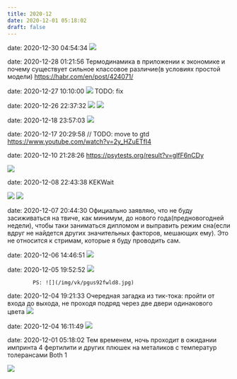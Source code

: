 ```yaml
---
title: 2020-12
date: 2020-12-01 05:18:02
draft: false
---
```


date: 2020-12-30 04:54:34
![](/img/vk/qAGkbNK1MP0.jpg)

date: 2020-12-28 01:21:56
Термодинамика в приложении к экономике и почему существует сильное классовое различие(в условиях простой модели)
https://habr.com/en/post/424071/

date: 2020-12-27 10:10:00
![](/img/vk/doc2000021408_583450238) TODO: fix

date: 2020-12-26 22:37:32
![](/img/vk/cc_FVY8a4Kg.jpg)
![](/img/vk/wXq7jGgOHZU.jpg)

date: 2020-12-18 23:57:03
![](/img/vk/bF1XSvHqYJI.jpg)

date: 2020-12-17 20:29:58
// TODO: move to gtd
https://www.youtube.com/watch?v=2y_HZuETfI4

date: 2020-12-10 21:28:26
https://psytests.org/result?v=glfF6nCDy

![](/img/vk/ivajm1TSNec.jpg)

date: 2020-12-08 22:43:38
KEKWait

![](/img/vk/nOk6ID8cc4Y.jpg)
![](/img/vk/Cv8PvEI_2rs.jpg)

date: 2020-12-07 20:44:30
Официально заявляю, что не буду засиживаться на твиче, как минимум, до нового года(предновогодней недели), чтобы таки заниматься дипломом и выправить режим сна(если вдруг не найдется других значительных факторов, мешающих ему). Это не относится к стримам, которые я буду проводить сам.

date: 2020-12-06 14:46:51
![](/img/vk/uWBigieK04A.jpg)

date: 2020-12-05 19:52:52
![](/img/vk/nPMIwql1ak0.jpg)

            PS: ![](/img/vk/pgus92fwld8.jpg)

date: 2020-12-04 19:21:33
Очередная загадка из тик-тока: пройти от входа до выхода, не проходя подряд через две двери одинакового цвета
![](/img/vk/d1jDYa6QUOw.jpg)

date: 2020-12-04 16:11:49
![](/img/vk/4G0jqFVmjFk.jpg)

date: 2020-12-01 05:18:02
Тем временем, ночь проходит в ожидании импринта 4 фертилити и других плюшек на металиков с температур толерансами Both 1

![](/img/vk/E0xd6VweV7Q.jpg)
